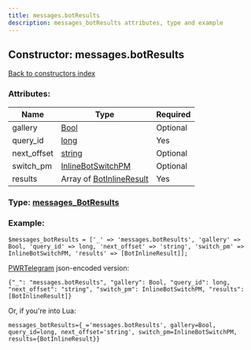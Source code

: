 ```yaml
---
title: messages.botResults
description: messages_botResults attributes, type and example
---
```

## Constructor: messages.botResults  
[Back to constructors index](index.md)



### Attributes:

| Name     |    Type       | Required |
|----------|---------------|----------|
|gallery|[Bool](../types/Bool.md) | Optional|
|query\_id|[long](../types/long.md) | Yes|
|next\_offset|[string](../types/string.md) | Optional|
|switch\_pm|[InlineBotSwitchPM](../types/InlineBotSwitchPM.md) | Optional|
|results|Array of [BotInlineResult](../types/BotInlineResult.md) | Yes|



### Type: [messages\_BotResults](../types/messages_BotResults.md)


### Example:

```
$messages_botResults = ['_' => 'messages.botResults', 'gallery' => Bool, 'query_id' => long, 'next_offset' => 'string', 'switch_pm' => InlineBotSwitchPM, 'results' => [BotInlineResult]];
```  

[PWRTelegram](https://pwrtelegram.xyz) json-encoded version:

```
{"_": "messages.botResults", "gallery": Bool, "query_id": long, "next_offset": "string", "switch_pm": InlineBotSwitchPM, "results": [BotInlineResult]}
```


Or, if you're into Lua:  


```
messages_botResults={_='messages.botResults', gallery=Bool, query_id=long, next_offset='string', switch_pm=InlineBotSwitchPM, results={BotInlineResult}}

```


